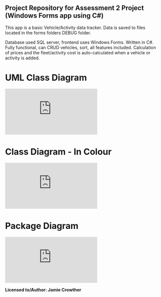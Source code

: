 ## Project Repository for Assessment 2 Project (Windows Forms app using C#)

This app is a basic Vehicle/Activity data tracker. Data is saved to files located in the forms folders DEBUG folder.

Database used SQL server, frontend uses Windows Forms. Written in C#. Fully functional, can CRUD vehicles, sort, all features included. Calculation of prices and the fleet/activity cost is auto-calculated when a vehicle or activity is added. 

# UML Class Diagram

![UML Class Diagram](https://github.com/NMIT-GITHUB/sdv601-s1-21-project-TherealJC/blob/d58dc530132e928ccde2d31393652634cdd18e20/VehicleAppLibrary/Diagrams/SDV601%20Class%20Diagram%20-%20Black&White.pdf)

# Class Diagram - In Colour

![UML Class Diagram - Colour](https://github.com/NMIT-GITHUB/sdv601-s1-21-project-TherealJC/blob/43007cc0783a476b410814fe057fb1f7b68de06a/VehicleAppLibrary/Diagrams/SDV601%20Class%20Diagram%20-%20In%20Colour.pdf)

# Package Diagram

![Package Diagram (link)](https://github.com/NMIT-GITHUB/sdv601-s1-21-project-TherealJC/blob/07a68897304166a75cbada4213e88eb118eec906/VehicleAppLibrary/Diagrams/SDV601%20Package%20Diagram.pdf)

**Licensed to/Author: Jamie Crowther**
